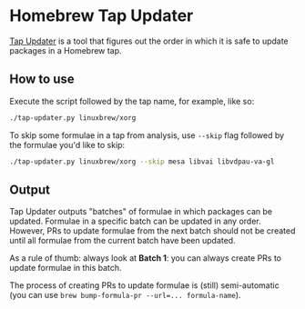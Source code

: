 # Homebrew Tap Updater

[Tap Updater](https://github.com/maxim-belkin/tap-updater) is a tool
that figures out the order in which it is safe to update packages
in a Homebrew tap.

## How to use

Execute the script followed by the tap name, for example, like so:

```sh
./tap-updater.py linuxbrew/xorg
```

To skip some formulae in a tap from analysis, use `--skip` flag
followed by the formulae you'd like to skip:

```sh
./tap-updater.py linuxbrew/xorg --skip mesa libvai libvdpau-va-gl
```

## Output

Tap Updater outputs "batches" of formulae in which packages can be updated.
Formulae in a specific batch can be updated in any order.
However, PRs to update formulae from the next batch should not be created
until all formulae from the current batch have been updated.

As a rule of thumb: always look at **Batch 1**: you can always create PRs to
update formulae in this batch.

The process of creating PRs to update formulae is (still) semi-automatic
(you can use `brew bump-formula-pr --url=... formula-name`).
